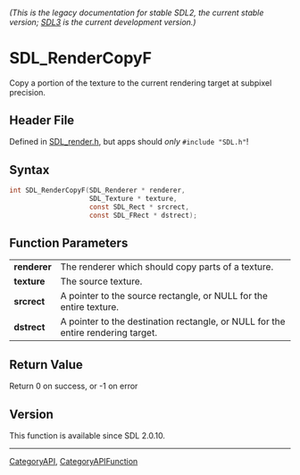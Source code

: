 ###### (This is the legacy documentation for stable SDL2, the current stable version; [SDL3](https://wiki.libsdl.org/SDL3/) is the current development version.)
# SDL_RenderCopyF

Copy a portion of the texture to the current rendering target at subpixel precision.

## Header File

Defined in [SDL_render.h](https://github.com/libsdl-org/SDL/blob/SDL2/include/SDL_render.h), but apps should _only_ `#include "SDL.h"`!

## Syntax

```c
int SDL_RenderCopyF(SDL_Renderer * renderer,
                    SDL_Texture * texture,
                    const SDL_Rect * srcrect,
                    const SDL_FRect * dstrect);

```

## Function Parameters

|                  |                                                                                  |
| ---------------- | -------------------------------------------------------------------------------- |
| **renderer**     | The renderer which should copy parts of a texture.                               |
| **texture**      | The source texture.                                                              |
| **srcrect**      | A pointer to the source rectangle, or NULL for the entire texture.               |
| **dstrect**      | A pointer to the destination rectangle, or NULL for the entire rendering target. |

## Return Value

Return 0 on success, or -1 on error

## Version

This function is available since SDL 2.0.10.

----
[CategoryAPI](CategoryAPI), [CategoryAPIFunction](CategoryAPIFunction)


